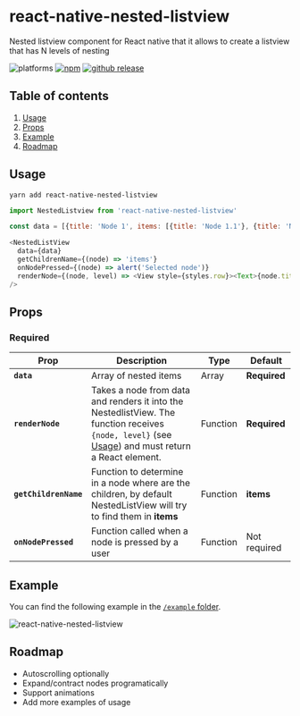 # react-native-nested-listview
Nested listview component for React native that it allows to create a listview that has N levels of nesting

![platforms](https://img.shields.io/badge/platforms-Android%20%7C%20iOS-brightgreen.svg?style=flat-square)
[![npm](https://img.shields.io/npm/v/react-native-nested-listview.svg?style=flat-square)](https://www.npmjs.com/package/react-native-nested-listview)
[![github release](https://img.shields.io/github/release/fjmorant/react-native-nested-listview.svg?style=flat-square)](https://github.com/fjmorant/react-native-nested-listview/releases)

## Table of contents

1. [Usage](#usage)
1. [Props](#props)
1. [Example](#example)
1. [Roadmap](#roadmap)


## Usage

```
yarn add react-native-nested-listview
```

```javascript
import NestedListview from 'react-native-nested-listview'

const data = [{title: 'Node 1', items: [{title: 'Node 1.1'}, {title: 'Node 1.2'}]}]

<NestedListView
  data={data}
  getChildrenName={(node) => 'items'}
  onNodePressed={(node) => alert('Selected node')}
  renderNode={(node, level) => <View style={styles.row}><Text>{node.title}</Text></View>}
/>
```

## Props

### Required

Prop | Description | Type | Default
------ | ------ | ------ | ------
**`data`** | Array of nested items | Array | **Required**
**`renderNode`** | Takes a node from data and renders it into the NestedlistView. The function receives `{node, level}` (see [Usage](#usage)) and must return a React element. | Function | **Required**
**`getChildrenName`** | Function to determine in a node where are the children, by default NestedListView will try to find them in **items** | Function | **items**
**`onNodePressed`** | Function called when a node is pressed by a user | Function | Not required

## Example
You can find the following example in the [`/example` folder](https://github.com/fjmorant/react-native-nested-listview/tree/master/example).

![react-native-nested-listview](https://imgur.com/OqvopyK.gif)

## Roadmap

 - Autoscrolling optionally
 - Expand/contract nodes programatically
 - Support animations
 - Add more examples of usage
